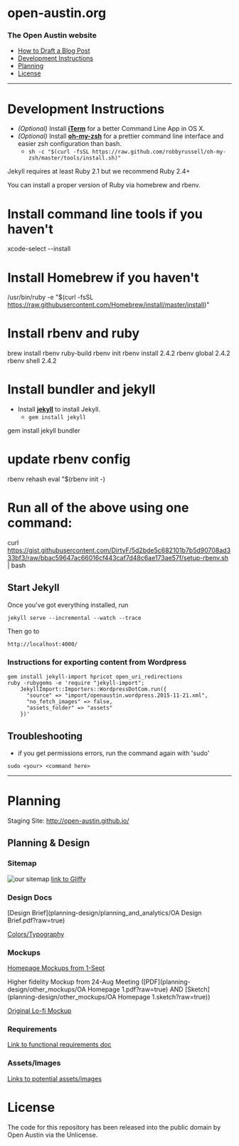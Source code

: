 # open-austin.org

### The Open Austin website

- [How to Draft a Blog Post](https://github.com/open-austin/open-austin.github.io/wiki/How-to-Draft-a-Blog-Post)
- [Development Instructions](#development-instructions)
- [Planning](#planning)
- [License](#license)

------------------

# Development Instructions
- *(Optional)* Install [**iTerm**](https://www.iterm2.com/) for a better Command Line App in OS X.
- _(Optional)_ Install [**oh-my-zsh**](https://github.com/robbyrussell/oh-my-zsh
) for a prettier command line interface and easier zsh configuration than bash.
	- `sh -c "$(curl -fsSL https://raw.github.com/robbyrussell/oh-my-zsh/master/tools/install.sh)"`


Jekyll requires at least Ruby 2.1 but we recommend Ruby 2.4+

You can install a proper version of Ruby via homebrew and rbenv.

# Install command line tools if you haven't
xcode-select --install

# Install Homebrew if you haven't
/usr/bin/ruby -e "$(curl -fsSL https://raw.githubusercontent.com/Homebrew/install/master/install)"

# Install rbenv and ruby
brew install rbenv ruby-build
rbenv init
rbenv install 2.4.2
rbenv global 2.4.2
rbenv shell 2.4.2

# Install bundler and jekyll
- Install [**jekyll**](https://github.com/postmodern/chruby) to install Jekyll.
	- `gem install jekyll`

gem install jekyll bundler

# update rbenv config
rbenv rehash
eval "$(rbenv init -)

# Run all of the above using one command:
curl https://gist.githubusercontent.com/DirtyF/5d2bde5c682101b7b5d90708ad333bf3/raw/bbac59647ac66016cf443caf7d48c6ae173ae57f/setup-rbenv.sh | bash

## Start Jekyll

Once you've got everything installed, run

```
jekyll serve --incremental --watch --trace
```

Then go to

```
http://localhost:4000/
```


### Instructions for exporting content from Wordpress

```
gem install jekyll-import hpricot open_uri_redirections
ruby -rubygems -e 'require "jekyll-import";
    JekyllImport::Importers::WordpressDotCom.run({
      "source" => "import/openaustin.wordpress.2015-11-21.xml",
      "no_fetch_images" => false,
      "assets_folder" => "assets"
    })'
```

## Troubleshooting
* if you get permissions errors, run the command again with 'sudo'
```
sudo <your> <command here>
```
--------------------

# Planning

Staging Site: http://open-austin.github.io/

## Planning & Design
### Sitemap

![our sitemap](planning-design/site_architecture/oa-sitemap.png?raw=true)
[link to Gliffy](http://www.gliffy.com/go/publish/8981187)

### Design Docs
[Design Brief](planning-design/planning_and_analytics/OA Design Brief.pdf?raw=true)

[Colors/Typography](planning-design/typography/colorstypography2.png?raw=true)

### Mockups
[Homepage Mockups from 1-Sept](planning-design/final_mockups/oa_homepage_mockup.pdf?raw=true)

Higher fidelity Mockup from 24-Aug Meeting ([PDF](planning-design/other_mockups/OA Homepage 1.pdf?raw=true) AND [Sketch](planning-design/other_mockups/OA Homepage 1.sketch?raw=true))

[Original Lo-fi Mockup](planning-design/planning_and_analytics/lo-fi-mockup.jpg?raw=true)

### Requirements
[Link to functional requirements doc](https://docs.google.com/document/d/1dgYQunemFzfGPpmc6jJz5L1sCm0m7f9ZemPT0z6FK2c)

### Assets/Images
[Links to potential assets/images](https://github.com/open-austin/OA-Website/wiki/Assets-&-Images-for-potential-use)

# License

The code for this repository has been released into the public domain by Open Austin via the Unlicense.

